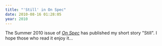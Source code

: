 ```yaml
---
title: "'Still' in On Spec"
date: 2010-08-16 01:28:05
year: 2010
---
```

The Summer 2010 issue of <a href="http://onspec.ca/currentissue"><em>On Spec</em></a> has published my short story "Still". I hope those who read it enjoy it…
